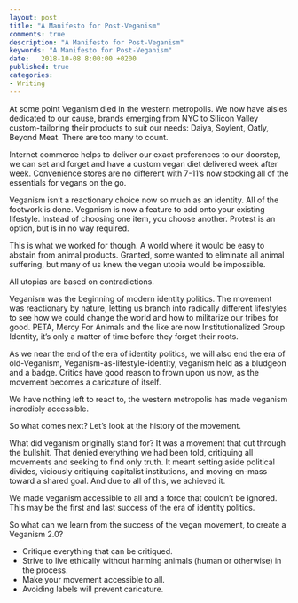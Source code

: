 ```yaml
---
layout: post
title: "A Manifesto for Post-Veganism"
comments: true
description: "A Manifesto for Post-Veganism"
keywords: "A Manifesto for Post-Veganism"
date:   2018-10-08 8:00:00 +0200
published: true
categories:
- Writing
---
```


At some point Veganism died in the western metropolis. We now have aisles dedicated to our cause, brands emerging from NYC to Silicon Valley custom-tailoring their products to suit our needs: Daiya, Soylent, Oatly, Beyond Meat. There are too many to count.

Internet commerce helps to deliver our exact preferences to our doorstep, we can set and forget and have a custom vegan diet delivered week after week. Convenience stores are no different with 7-11’s now stocking all of the essentials for vegans on the go. 

Veganism isn’t a reactionary choice now so much as an identity. All of the footwork is done. Veganism is now a feature to add onto your existing lifestyle. Instead of choosing one item, you choose another. Protest is an option, but is in no way required.

This is what we worked for though. A world where it would be easy to abstain from animal products. Granted, some wanted to eliminate all animal suffering, but many of us knew the vegan utopia would be impossible.

All utopias are based on contradictions. 

Veganism was the beginning of modern identity politics. The movement was reactionary by nature, letting us branch into radically different lifestyles to see how we could change the world and how to militarize our tribes for good. PETA, Mercy For Animals and the like are now Institutionalized Group Identity, it’s only a matter of time before they forget their roots.

As we near the end of the era of identity politics, we will also end the era of old-Veganism, Veganism-as-lifestyle-identity, veganism held as a bludgeon and a badge. Critics have good reason to frown upon us now, as the movement becomes a caricature of itself.

We  have nothing left to react to, the western metropolis has made veganism incredibly accessible.

So what comes next? Let’s look at the history of the movement.

What did veganism originally stand for? It was a movement that cut through the bullshit. That denied everything we had been told, critiquing all movements and seeking to find only truth. It meant setting aside political divides, viciously critiquing capitalist institutions, and moving en-mass toward a shared goal. And due to all of this, we achieved it. 

We made veganism accessible to all and a force that couldn’t be ignored. This may be the first and last success of the era of identity politics. 

So what can we learn from the success of the vegan movement, to create a Veganism 2.0?


* Critique everything that can be critiqued.
* Strive to live ethically without harming animals (human or otherwise) in the process.
* Make your movement accessible to all.
* Avoiding labels will prevent caricature.
